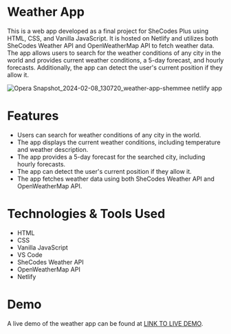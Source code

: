 # Weather App
This is a web app developed as a final project for SheCodes Plus using HTML, CSS, and Vanilla JavaScript. It is hosted on Netlify and utilizes both SheCodes Weather API and OpenWeatherMap API to fetch weather data. The app allows users to search for the weather conditions of any city in the world and provides current weather conditions, a 5-day forecast, and hourly forecasts. Additionally, the app can detect the user's current position if they allow it.

![Opera Snapshot_2024-02-08_130720_weather-app-shemmee netlify app](https://github.com/s-shemmee/Weather-App/assets/56132945/b2af1d7b-6f98-4d3c-944e-5fea654ade3d)

# Features
- Users can search for weather conditions of any city in the world.
- The app displays the current weather conditions, including temperature and weather description.
- The app provides a 5-day forecast for the searched city, including hourly forecasts.
- The app can detect the user's current position if they allow it.
- The app fetches weather data using both SheCodes Weather API and OpenWeatherMap API.

# Technologies & Tools Used
- HTML
- CSS
- Vanilla JavaScript
- VS Code
- SheCodes Weather API
- OpenWeatherMap API
- Netlify

# Demo
A live demo of the weather app can be found at [LINK TO LIVE DEMO](https://strong-peony-ad44f4.netlify.app/).
